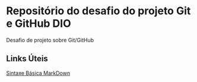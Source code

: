 # Repositório do desafio do projeto Git e GitHub DIO
Desafio de projeto sobre Git/GitHub

## Links Úteis
[Sintaxe Básica MarkDown](https://www.markdownguide.org/getting-started/)
